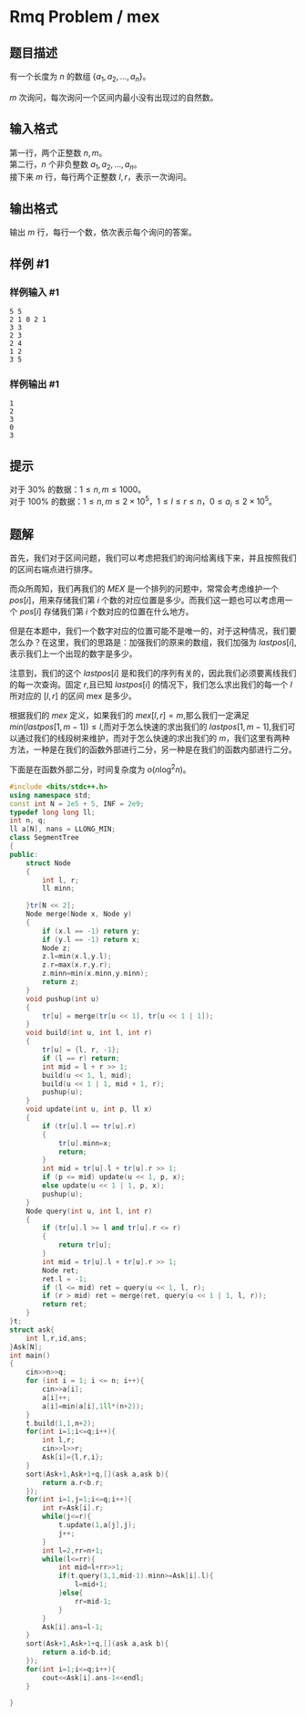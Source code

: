# Rmq Problem / mex

## 题目描述

有一个长度为 $n$ 的数组 $\{a_1,a_2,\ldots,a_n\}$。

$m$ 次询问，每次询问一个区间内最小没有出现过的自然数。

## 输入格式

第一行，两个正整数 $n,m$。  
第二行，$n$ 个非负整数 $a_1, a_2, \ldots , a_n$。  
接下来 $m$ 行，每行两个正整数 $l,r$，表示一次询问。

## 输出格式

输出 $m$ 行，每行一个数，依次表示每个询问的答案。

## 样例 #1

### 样例输入 #1

```
5 5
2 1 0 2 1
3 3
2 3
2 4
1 2
3 5
```

### 样例输出 #1

```
1
2
3
0
3
```

## 提示

对于 $30\%$ 的数据：$1\leq n,m\leq 1000$。  
对于 $100\%$ 的数据：$1\leq n,m\leq 2\times {10}^5$，$1\leq l\leq r\leq n$，$0\leq a_i\leq 2\times 10^5$。

## 题解
首先，我们对于区间问题，我们可以考虑把我们的询问给离线下来，并且按照我们的区间右端点进行排序。

而众所周知，我们再我们的 $MEX$ 是一个排列的问题中，常常会考虑维护一个 $pos[i]$，用来存储我们第 $i$ 个数的对应位置是多少。而我们这一题也可以考虑用一个 $pos[i]$ 存储我们第 $i$ 个数对应的位置在什么地方。

但是在本题中，我们一个数字对应的位置可能不是唯一的，对于这种情况，我们要怎么办？在这里，我们的思路是：加强我们的原来的数组，我们加强为 $lastpos[i]$,表示我们上一个出现的数字是多少。

注意到，我们的这个 $lastpos[i]$ 是和我们的序列有关的，因此我们必须要离线我们的每一次查询。固定 $r$,且已知 $lastpos[i]$ 的情况下，我们怎么求出我们的每一个 $l$ 所对应的 $[l,r]$ 的区间 mex 是多少。

根据我们的 $mex$ 定义，如果我们的 $mex[l,r]=m$,那么我们一定满足 $min(lastpos[1,m-1])\leq l$,而对于怎么快速的求出我们的 $lastpos[1,m-1]$,我们可以通过我们的线段树来维护，而对于怎么快速的求出我们的 $m$，我们这里有两种方法，一种是在我们的函数外部进行二分，另一种是在我们的函数内部进行二分。

下面是在函数外部二分，时间复杂度为 $o(n\log^2n)$。
```cpp
#include <bits/stdc++.h>
using namespace std;
const int N = 2e5 + 5, INF = 2e9;
typedef long long ll;
int n, q;
ll a[N], nans = LLONG_MIN;
class SegmentTree
{
public:
	struct Node
	{
		int l, r;
		ll minn;
		
	}tr[N << 2];
	Node merge(Node x, Node y)
	{
		if (x.l == -1) return y;
		if (y.l == -1) return x;
		Node z;
		z.l=min(x.l,y.l);
		z.r=max(x.r,y.r);
		z.minn=min(x.minn,y.minn);
		return z;
	}
	void pushup(int u)
	{
		tr[u] = merge(tr[u << 1], tr[u << 1 | 1]);
	}
	void build(int u, int l, int r)
	{
		tr[u] = {l, r, -1};
		if (l == r) return;
		int mid = l + r >> 1;
		build(u << 1, l, mid);
		build(u << 1 | 1, mid + 1, r);
		pushup(u);
	}
	void update(int u, int p, ll x)
	{
		if (tr[u].l == tr[u].r)
		{
			tr[u].minn=x;
			return;
		}
		int mid = tr[u].l + tr[u].r >> 1;
		if (p <= mid) update(u << 1, p, x);
		else update(u << 1 | 1, p, x);
		pushup(u);
	}
	Node query(int u, int l, int r)
	{
		if (tr[u].l >= l and tr[u].r <= r) 
		{
			return tr[u];
		}
		int mid = tr[u].l + tr[u].r >> 1;
		Node ret;
		ret.l = -1;
		if (l <= mid) ret = query(u << 1, l, r);
		if (r > mid) ret = merge(ret, query(u << 1 | 1, l, r));
		return ret;
	}
}t;
struct ask{
	int l,r,id,ans;	
}Ask[N];
int main()
{
	cin>>n>>q;
	for (int i = 1; i <= n; i++){
		cin>>a[i];
		a[i]++;
		a[i]=min(a[i],1ll*(n+2));
	}
	t.build(1,1,n+2);
	for(int i=1;i<=q;i++){
		int l,r;
		cin>>l>>r;
		Ask[i]={l,r,i};
	}
	sort(Ask+1,Ask+1+q,[](ask a,ask b){
		return a.r<b.r;
	});
	for(int i=1,j=1;i<=q;i++){
		int r=Ask[i].r;
		while(j<=r){
			t.update(1,a[j],j);
			j++;
		}
		int l=2,rr=n+1;
		while(l<=rr){
			int mid=l+rr>>1;
			if(t.query(1,1,mid-1).minn>=Ask[i].l){
				l=mid+1;
			}else{
				rr=mid-1;
			}
		}
		Ask[i].ans=l-1;
	}
	sort(Ask+1,Ask+1+q,[](ask a,ask b){
		return a.id<b.id;
	});
	for(int i=1;i<=q;i++){
		cout<<Ask[i].ans-1<<endl;
	}
	
}
```